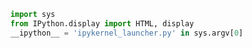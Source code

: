 ---
---


```python
    import sys
    from IPython.display import HTML, display
    __ipython__ = 'ipykernel_launcher.py' in sys.argv[0] 
```
